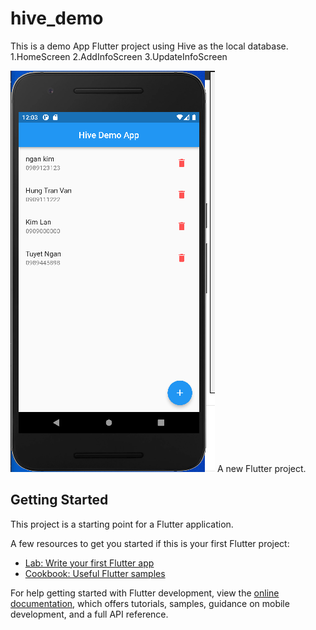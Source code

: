 # hive_demo
This is a demo App Flutter project using Hive as the local database.
	1.HomeScreen
	2.AddInfoScreen
	3.UpdateInfoScreen

![alt text](https://github.com/designpro24h/-hive_demo/blob/main/screenshort/flutter_hive.png)
A new Flutter project.

## Getting Started

This project is a starting point for a Flutter application.

A few resources to get you started if this is your first Flutter project:

- [Lab: Write your first Flutter app](https://docs.flutter.dev/get-started/codelab)
- [Cookbook: Useful Flutter samples](https://docs.flutter.dev/cookbook)

For help getting started with Flutter development, view the
[online documentation](https://docs.flutter.dev/), which offers tutorials,
samples, guidance on mobile development, and a full API reference.
